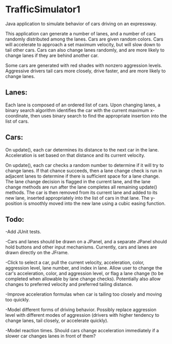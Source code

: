 # TrafficSimulator1
Java application to simulate behavior of cars driving on an expressway.

This application can generate a number of lanes, and a number of cars randomly distributed among the lanes. Cars are given random colors. Cars will accelerate to approach a set maximum velocity, but will slow down to tail other cars. Cars can also change lanes randomly, and are more likely to change lanes if they are behind another car.

Some cars are generated with red shades with nonzero aggression levels. Aggressive drivers tail cars more closely, drive faster, and are more likely to change lanes.

## Lanes:
Each lane is composed of an ordered list of cars. Upon changing lanes, a binary search algorithm identifies the car with the current maximum x-coordinate, then uses binary search to find the appropriate insertion into the list of cars.

## Cars:
On update(), each car determines its distance to the next car in the lane. Acceleration is set based on that distance and its current velocity.

On update(), each car checks a random number to determine if it will try to change lanes. If that chance succeeds, then a lane change check is run in adjacent lanes to determine if there is sufficient space for a lane change. The lane change decision is flagged in the current lane, and the lane change methods are run after the lane completes all remaining update() methods. The car is then removed from its current lane and added to its new lane, inserted appropriately into the list of cars in that lane. The y-position is smoothly moved into the new lane using a cubic easing function.

## Todo:
-Add JUnit tests.

-Cars and lanes should be drawn on a JPanel, and a separate JPanel should hold buttons and other input mechanisms. Currently, cars and lanes are drawn directly on the JFrame.

-Click to select a car, pull the current velocity, acceleration, color, aggression level, lane number, and index in lane. Allow user to change the car's acceleration, color, and aggression level, or flag a lane change (to be completed when allowable by lane change checks). Potentially also allow changes to preferred velocity and preferred tailing distance.

-Improve acceleration formulas when car is tailing too closely and moving too quickly.

-Model different forms of driving behavior. Possibly replace aggression level with different modes of aggression (drivers with higher tendency to change lanes, tail closely, or accelerate quickly).

-Model reaction times. Should cars change acceleration immediately if a slower car changes lanes in front of them?
